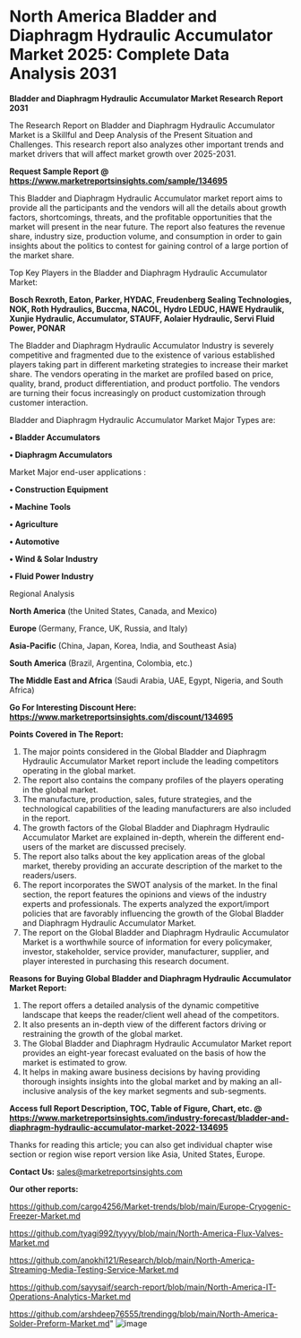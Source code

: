 # North America Bladder and Diaphragm Hydraulic Accumulator Market 2025: Complete Data Analysis 2031

<strong>Bladder and Diaphragm Hydraulic Accumulator Market Research Report 2031</strong>

The Research Report on Bladder and Diaphragm Hydraulic Accumulator Market is a Skillful and Deep Analysis of the Present Situation and Challenges. This research report also analyzes other important trends and market drivers that will affect market growth over 2025-2031.

<strong>Request Sample Report @ <a href=https://www.marketreportsinsights.com/sample/134695>https://www.marketreportsinsights.com/sample/134695</a></strong>

This Bladder and Diaphragm Hydraulic Accumulator market report aims to provide all the participants and the vendors will all the details about growth factors, shortcomings, threats, and the profitable opportunities that the market will present in the near future. The report also features the revenue share, industry size, production volume, and consumption in order to gain insights about the politics to contest for gaining control of a large portion of the market share.

Top Key Players in the Bladder and Diaphragm Hydraulic Accumulator Market:

<strong>Bosch Rexroth, Eaton, Parker, HYDAC, Freudenberg Sealing Technologies, NOK, Roth Hydraulics, Buccma, NACOL, Hydro LEDUC, HAWE Hydraulik, Xunjie Hydraulic, Accumulator, STAUFF, Aolaier Hydraulic, Servi Fluid Power, PONAR</strong>

The Bladder and Diaphragm Hydraulic Accumulator Industry is severely competitive and fragmented due to the existence of various established players taking part in different marketing strategies to increase their market share. The vendors operating in the market are profiled based on price, quality, brand, product differentiation, and product portfolio. The vendors are turning their focus increasingly on product customization through customer interaction.

Bladder and Diaphragm Hydraulic Accumulator Market Major Types are:

<strong>• Bladder Accumulators

• Diaphragm Accumulators</strong>

Market Major end-user applications :

<strong>• Construction Equipment

• Machine Tools

• Agriculture

• Automotive

• Wind & Solar Industry

• Fluid Power Industry</strong>

Regional Analysis

</u><strong><b>North America</b></strong> (the United States, Canada, and Mexico)

<strong><b>Europe </b></strong>(Germany, France, UK, Russia, and Italy)

<strong><b>Asia-Pacific</b></strong> (China, Japan, Korea, India, and Southeast Asia)

<strong><b>South America</b></strong> (Brazil, Argentina, Colombia, etc.)

<strong><b>The Middle East and Africa</b></strong> (Saudi Arabia, UAE, Egypt, Nigeria, and South Africa)

<strong>Go For Interesting Discount Here: <a href=https://www.marketreportsinsights.com/discount/134695>https://www.marketreportsinsights.com/discount/134695</a></strong>

<strong>Points Covered in The Report:</strong>
<ol>
  <li>The major points considered in the Global Bladder and Diaphragm Hydraulic Accumulator Market report include the leading competitors operating in the global market.</li>
  <li>The report also contains the company profiles of the players operating in the global market.</li>
  <li>The manufacture, production, sales, future strategies, and the technological capabilities of the leading manufacturers are also included in the report.</li>
  <li>The growth factors of the Global Bladder and Diaphragm Hydraulic Accumulator Market are explained in-depth, wherein the different end-users of the market are discussed precisely.</li>
  <li>The report also talks about the key application areas of the global market, thereby providing an accurate description of the market to the readers/users.</li>
  <li>The report incorporates the SWOT analysis of the market. In the final section, the report features the opinions and views of the industry experts and professionals. The experts analyzed the export/import policies that are favorably influencing the growth of the Global Bladder and Diaphragm Hydraulic Accumulator Market.</li>
  <li>The report on the Global Bladder and Diaphragm Hydraulic Accumulator Market is a worthwhile source of information for every policymaker, investor, stakeholder, service provider, manufacturer, supplier, and player interested in purchasing this research document.</li>
</ol>
<strong>Reasons for Buying Global Bladder and Diaphragm Hydraulic Accumulator Market Report:</strong>

<ol>
  <li>The report offers a detailed analysis of the dynamic competitive landscape that keeps the reader/client well ahead of the competitors.</li>
  <li>It also presents an in-depth view of the different factors driving or restraining the growth of the global market.</li>
  <li>The Global Bladder and Diaphragm Hydraulic Accumulator Market report provides an eight-year forecast evaluated on the basis of how the market is estimated to grow.</li>
  <li>It helps in making aware business decisions by having providing thorough insights insights into the global market and by making an all-inclusive analysis of the key market segments and sub-segments.</li>
</ol>
<strong>Access full Report Description, TOC, Table of Figure, Chart, etc. @ <a href=https://www.marketreportsinsights.com/industry-forecast/bladder-and-diaphragm-hydraulic-accumulator-market-2022-134695>https://www.marketreportsinsights.com/industry-forecast/bladder-and-diaphragm-hydraulic-accumulator-market-2022-134695</a></strong>


Thanks for reading this article; you can also get individual chapter wise section or region wise report version like Asia, United States, Europe.

<strong>Contact Us:</strong>
sales@marketreportsinsights.com

<strong>Our other reports:</strong>

<a href=https://github.com/cargo4256/Market-trends/blob/main/Europe-Cryogenic-Freezer-Market.md>https://github.com/cargo4256/Market-trends/blob/main/Europe-Cryogenic-Freezer-Market.md</a>

<a href=https://github.com/tyagi992/tyyyy/blob/main/North-America-Flux-Valves-Market.md>https://github.com/tyagi992/tyyyy/blob/main/North-America-Flux-Valves-Market.md</a>

<a href=https://github.com/anokhi121/Research/blob/main/North-America-Streaming-Media-Testing-Service-Market.md>https://github.com/anokhi121/Research/blob/main/North-America-Streaming-Media-Testing-Service-Market.md</a>

<a href=https://github.com/sayysaif/search-report/blob/main/North-America-IT-Operations-Analytics-Market.md>https://github.com/sayysaif/search-report/blob/main/North-America-IT-Operations-Analytics-Market.md</a>

<a href=https://github.com/arshdeep76555/trendingg/blob/main/North-America-Solder-Preform-Market.md>https://github.com/arshdeep76555/trendingg/blob/main/North-America-Solder-Preform-Market.md</a>"
![image](https://github.com/user-attachments/assets/8ca4b244-3c03-4777-a9c4-8020642ffd43)
